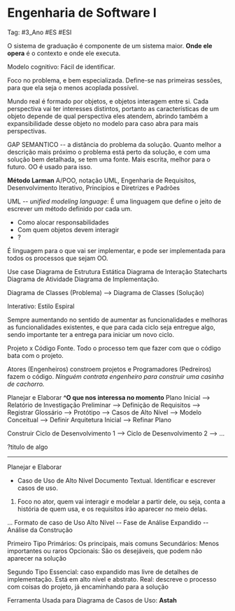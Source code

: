 # Engenharia de Software I

Tag: #3_Ano #ES #ESI

O sistema de graduação é componente de um sistema maior. **Onde ele opera** é o contexto e onde ele executa.

Modelo cognitivo: Fácil de identificar.

Foco no problema, e bem especializada. Define-se nas primeiras sessões, para que ela seja o menos acoplada possível.

Mundo real é formado por objetos, e objetos interagem entre si. Cada perspectiva vai ter interesses distintos, portanto as características de um objeto depende de qual perspectiva eles atendem, abrindo também a expansibilidade desse objeto no modelo para caso abra para mais perspectivas.

GAP SEMANTICO -- a distância do problema da solução. Quanto melhor a descrição mais próximo o problema está perto da solução, e com uma solução bem detalhada, se tem uma fonte. Mais escrita, melhor para o futuro. OO é usado para isso.

**Método Larman**
A/POO, notação UML, Engenharia de Requisitos, Desenvolvimento Iterativo, Princípios e Diretrizes e Padrões

UML -- *unified modeling language*: É uma linguagem que define o jeito de escrever um método definido por cada um.
* Como alocar responsabilidades
* Com quem objetos devem interagir
* ?

É linguagem para o que vai ser implementar, e pode ser implementada para todos os processos que sejam OO.

Use case
Diagrama de Estrutura Estática
Diagrama de Interação
Statecharts
Diagrama de Atividade
Diagrama de Implementação.

Diagrama de Classes (Problema) --> Diagrama de Classes (Solução)

Interativo: Estilo Espiral

Sempre aumentando no sentido de aumentar as funcionalidades e melhoras as funcionalidades existentes, e que para cada ciclo seja entregue algo, sendo importante ter a entrega para iniciar um novo ciclo.

Projeto x Código Fonte.
Todo o processo tem que fazer com que o código bata com o projeto.

Atores (Engenheiros) constroem projetos e Programadores (Pedreiros) fazem o código. *Ninguém contrata engenheiro para construir uma casinha de cachorro.*

Planejar e Elaborar 
**^O que nos interessa no momento**
Plano Inicial --> Relatório de Investigação Preliminar --> Definição de Requisitos --> Registrar Glossário --> Protótipo --> Casos de Alto Nível  --> Modelo Conceitual --> Definir Arquitetura Inicial --> Refinar Plano

Construir
Ciclo de Desenvolvimento 1 --> Ciclo de Desenvolvimento 2 --> ...

?titulo de algo

***

Planejar e Elaborar
* Caso de Uso de Alto Nível
Documento Textual.
Identificar e escrever casos de uso.
1. Foco no ator, quem vai interagir e modelar a partir dele, ou seja, conta a história de quem usa, e os requisitos irão aparecer no meio delas.

...
Formato de caso de Uso
Alto Nível -- Fase de Análise
Expandido -- Análise da Construção

Primeiro Tipo
Primários: Os principais, mais comuns
Secundários: Menos importantes ou raros
Opcionais: São os desejáveis, que podem não aparecer na solução

Segundo Tipo
Essencial: caso expandido mas livre de detalhes de implementação. Está em alto nível e abstrato.
Real: descreve o processo com coisas do projeto, já encaminhando para a solução

Ferramenta Usada para Diagrama de Casos de Uso: **Astah**